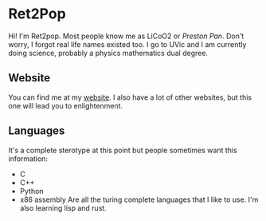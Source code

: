 # Ret2Pop
Hi! I'm Ret2pop. Most people know me as LiCoO2 or _Preston Pan_.
Don't worry, I forgot real life names existed too. I go to UVic
and I am currently doing science, probably a physics mathematics
dual degree.

## Website
You can find me at my [website](https://preston.nullring.xyz).
I also have a lot of other websites, but this one will lead you
to enlightenment.

## Languages
It's a complete sterotype at this point but people sometimes want this information:
- C
- C++
- Python
- x86 assembly
Are all the turing complete languages that I like to use. I'm also learning lisp and
rust.
